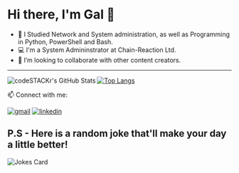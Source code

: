 # Hi there, I'm Gal 👋 

- 📘 I Studied Network and System administration, as well as Programming in Python, PowerShell and Bash.
- 💻 I'm a System Admininstrator at Chain-Reaction Ltd.
- 👯 I’m looking to collaborate with other content creators.

---
<img align="left" alt="codeSTACKr's GitHub Stats" src="https://github-readme-stats.vercel.app/api?username=yossix07&show_icons=true&hide_border=false&title_color=ff652f&icon_color=FFE400&bg_color=09131B&text_color=ffffff&border_color=0c1a25" />

[![Top Langs](https://github-readme-stats.vercel.app/api/top-langs/?username=yossix07&layout=compact)](https://github.com/yossix07/github-readme-stats)

📫  Connect with me:
  
[![gmail](https://cdn.icon-icons.com/icons2/652/PNG/48/gmail_icon-icons.com_59877.png)][2]
[![linkedin](https://cdn.icon-icons.com/icons2/2428/PNG/48/linkedin_black_logo_icon_147114.png)][1]

[1]: https://www.linkedin.com/in/yossi-maatook
[2]: mailto:yossix07@gmail.com


## P.S - Here is a random joke that'll make your day a little better!
![Jokes Card](https://readme-jokes.vercel.app/api)

